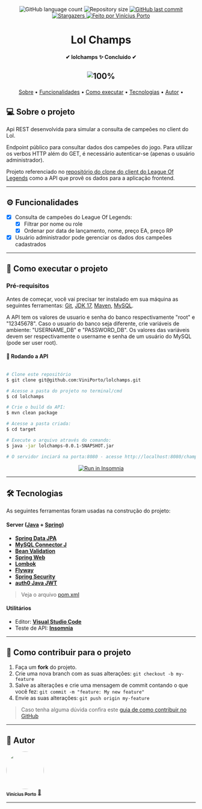 <p align="center">
  <img alt="GitHub language count" src="https://img.shields.io/github/languages/count/ViniPorto/lolchamps?color=%2304D361">

  <img alt="Repository size" src="https://img.shields.io/github/repo-size/ViniPorto/lolchamps">

  <a href="https://github.com/ViniPorto/lolchamps/commits/master">
    <img alt="GitHub last commit" src="https://img.shields.io/github/last-commit/ViniPorto/lolchamps">
  </a>

   <a href="https://github.com/ViniPorto/lolchamps/stargazers">
    <img alt="Stargazers" src="https://img.shields.io/github/stars/ViniPorto/lolchamps?style=social">
  </a>

  <a href="https://www.linkedin.com/in/vinicius-porto-9a1996209/">
    <img alt="Feito por Vinícius Porto" src="https://img.shields.io/badge/feito%20por-Vinícius Porto-%237519C1">
  </a>
  
</p>
<h1 align="center">
    Lol Champs
</h1>

<h4 align="center"> 
	✔  lolchamps ✨ Concluido ✔
</h4>

<h2 align="center">

![100%](https://progress-bar.dev/100)
    
</h2>


<p align="center">
 <a href="#-sobre-o-projeto">Sobre</a> •
 <a href="#-funcionalidades">Funcionalidades</a> •
 <a href="#-como-executar-o-projeto">Como executar</a> • 
 <a href="#-tecnologias">Tecnologias</a> • 
 <a href="#-autor">Autor</a> • 
</p>


## 💻 Sobre o projeto

Api REST desenvolvida para simular a consulta de campeões no client do Lol. 

Endpoint público para consultar dados dos campeões do jogo. Para utilizar os verbos HTTP além do GET, é necessário autenticar-se (apenas o usuário administrador).

Projeto referenciado no [repositório do clone do client do League Of Legends](https://github.com/ViniPorto/clone-league-of-legends) como a API que provê os dados para a aplicação frontend.

---

## ⚙ Funcionalidades

- [x] Consulta de campeões do League Of Legends: 
  - [x] Filtrar por nome ou role
  - [x] Ordenar por data de lançamento, nome, preço EA, preço RP
- [x] Usuário administrador pode gerenciar os dados dos campeões cadastrados

---

## 🚀 Como executar o projeto

### Pré-requisitos

Antes de começar, você vai precisar ter instalado em sua máquina as seguintes ferramentas:
[Git](https://git-scm.com), [JDK 17](https://www.oracle.com/java/technologies/javase/jdk17-archive-downloads.html), [Maven](https://maven.apache.org/download.cgi), [MySQL](https://www.mysql.com/downloads/).

A API tem os valores de usuario e senha do banco respectivamente "root" e "12345678". Caso o usuario do banco seja diferente, crie variáveis de ambiente: "USERNAME_DB" e "PASSWORD_DB". Os valores das variáveis devem ser respectivamente o username e senha de um usuário do MySQL (pode ser user root).

#### 🎲 Rodando a API

```bash

# Clone este repositório
$ git clone git@github.com:ViniPorto/lolchamps.git

# Acesse a pasta do projeto no terminal/cmd
$ cd lolchamps

# Crie o build da API:
$ mvn clean package

# Acesse a pasta criada:
$ cd target

# Execute o arquivo através do comando:
$ java -jar lolchamps-0.0.1-SNAPSHOT.jar

# O servidor inciará na porta:8080 - acesse http://localhost:8080/champ

```
<p align="center">
  <a href="https://github.com/ViniPorto/lolchamps/blob/master/TestesInsomnia.json" target="_blank"><img src="https://insomnia.rest/images/run.svg" alt="Run in Insomnia"></a>
</p>

---

## 🛠 Tecnologias

As seguintes ferramentas foram usadas na construção do projeto:

#### **Server**  ([Java](https://www.java.com/pt-BR/)  +  [Spring](https://spring.io/projects/spring-boot))

-   **[Spring Data JPA](https://github.com/spring-projects/spring-data-jpa)**
-   **[MySQL Connector J](https://github.com/mysql/mysql-connector-j)**
-   **[Bean Validation](https://docs.spring.io/spring-framework/reference/core/validation/beanvalidation.html)**
-   **[Spring Web](https://docs.spring.io/spring-boot/docs/current/reference/html/web.html)**
-   **[Lombok](https://github.com/projectlombok/lombok)**
-   **[Flyway](https://github.com/flyway/flyway)**
-   **[Spring Security](https://spring.io/projects/spring-security)**
-   **[auth0 Java JWT](https://github.com/auth0/java-jwt)**

> Veja o arquivo  [pom.xml](https://github.com/ViniPorto/lolchamps/blob/master/pom.xml)

#### [](https://github.com/tgmarinho/Ecoleta#utilit%C3%A1rios)**Utilitários**

-   Editor:  **[Visual Studio Code](https://code.visualstudio.com/)** 
-   Teste de API:  **[Insomnia](https://insomnia.rest/)**

---

## 💪 Como contribuir para o projeto

1. Faça um **fork** do projeto.
2. Crie uma nova branch com as suas alterações: `git checkout -b my-feature`
3. Salve as alterações e crie uma mensagem de commit contando o que você fez: `git commit -m "feature: My new feature"`
4. Envie as suas alterações: `git push origin my-feature`
> Caso tenha alguma dúvida confira este [guia de como contribuir no GitHub](./CONTRIBUTING.md)

---

## 🦸 Autor

<a href="https://github.com/ViniPorto">
 <img style="border-radius: 50%;" src="https://avatars.githubusercontent.com/u/81120004?s=460&u=61b426b901b8fe02e12019b1fdb67bf0072d4f00&v=4" width="100px;" alt=""/>
 <br />
 <sub><b>Vinícius Porto</b></sub></a> <a href="https://github.com/ViniPorto" title="Vinícius">🚀</a>
 <br />

---
